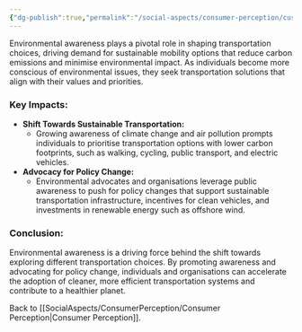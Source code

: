```yaml
---
{"dg-publish":true,"permalink":"/social-aspects/consumer-perception/customer-perception-branches/environmental-awareness/"}
---
```


Environmental awareness plays a pivotal role in shaping transportation choices, driving demand for sustainable mobility options that reduce carbon emissions and minimise environmental impact. As individuals become more conscious of environmental issues, they seek transportation solutions that align with their values and priorities.

### Key Impacts:

- **Shift Towards Sustainable Transportation:**
    - Growing awareness of climate change and air pollution prompts individuals to prioritise transportation options with lower carbon footprints, such as walking, cycling, public transport, and electric vehicles.
- **Advocacy for Policy Change:**
    - Environmental advocates and organisations leverage public awareness to push for policy changes that support sustainable transportation infrastructure, incentives for clean vehicles, and investments in renewable energy such as offshore wind.

### Conclusion:

Environmental awareness is a driving force behind the shift towards exploring different transportation choices. By promoting awareness and advocating for policy change, individuals and organisations can accelerate the adoption of cleaner, more efficient transportation systems and contribute to a healthier planet.

Back to [[SocialAspects/ConsumerPerception/Consumer Perception\|Consumer Perception]]. 
